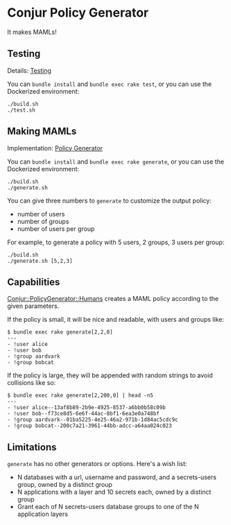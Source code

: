 # Conjur Policy Generator

It makes MAMLs!

## Testing

Details: [Testing](tests.md)

You can `bundle install` and `bundle exec rake test`, or you can use the Dockerized environment:

```shell
./build.sh
./test.sh
```

## Making MAMLs

Implementation: [Policy Generator](src/generator.md)

You can `bundle install` and `bundle exec rake generate`, or you can use the Dockerized environment:

```shell
./build.sh
./generate.sh
```

You can give three numbers to `generate` to customize the output policy:

* number of users
* number of groups
* number of users per group

For example, to generate a policy with 5 users, 2 groups, 3 users per group:

```shell
./build.sh
./generate.sh [5,2,3]
```

## Capabilities

[Conjur::PolicyGenerator::Humans](src/generator.md#humans-policy-generator)
creates a MAML policy according to the given parameters.

If the policy is small, it will be nice and readable, with users and groups like:

```sh-session
$ bundle exec rake generate[2,2,0]
---
- !user alice
- !user bob
- !group aardvark
- !group bobcat
```

If the policy is large, they will be appended with random strings to avoid
collisions like so:

```sh-session
$ bundle exec rake generate[2,200,0] | head -n5
---
- !user alice--13af8b89-2b9e-4925-8537-a6bb0b58c09b
- !user bob--f73ce8d5-6e6f-44ac-8bf1-6ea3e0a748bf
- !group aardvark--01ba5225-4e25-46a2-971b-1d84ac5cdc9c
- !group bobcat--200c7a21-3961-44bb-adcc-a64aa024c023
```

## Limitations

`generate` has no other generators or options. Here's a wish list:

* N databases with a url, username and password, and a secrets-users group, owned by a distinct group
* N applications with a layer and 10 secrets each, owned by a distinct group
* Grant each of N secrets-users database groups to one of the N application layers
